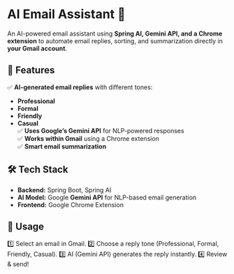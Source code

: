 # AI Email Assistant 🚀  

An AI-powered email assistant using **Spring AI, Gemini API, and a Chrome extension** to automate email replies, sorting, and summarization directly in **your Gmail account**.  

## 🔹 Features  
✅ **AI-generated email replies** with different tones:  
   - **Professional**  
   - **Formal**  
   - **Friendly**  
   - **Casual**  
✅ **Uses Google’s Gemini API** for NLP-powered responses  
✅ **Works within Gmail** using a Chrome extension  
✅ **Smart email summarization**  

## 🛠️ Tech Stack  
- **Backend:** Spring Boot, Spring AI  
- **AI Model:** Google **Gemini API** for NLP-based email generation  
- **Frontend:** Google Chrome Extension  

## 📌 Usage
1️⃣ Select an email in Gmail.
2️⃣ Choose a reply tone (Professional, Formal, Friendly, Casual).
3️⃣ AI (Gemini API) generates the reply instantly.
4️⃣ Review & send!



